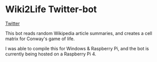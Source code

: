 # Wiki2Life Twitter-bot
[Twitter](https://twitter.com/PrixtDev)

This bot reads random Wikipedia article summaries, and creates a cell matrix for Conway's game of life.

I was able to compile this for Windows & Raspberry Pi, and the bot is currently being hosted on a Raspberry Pi 4.